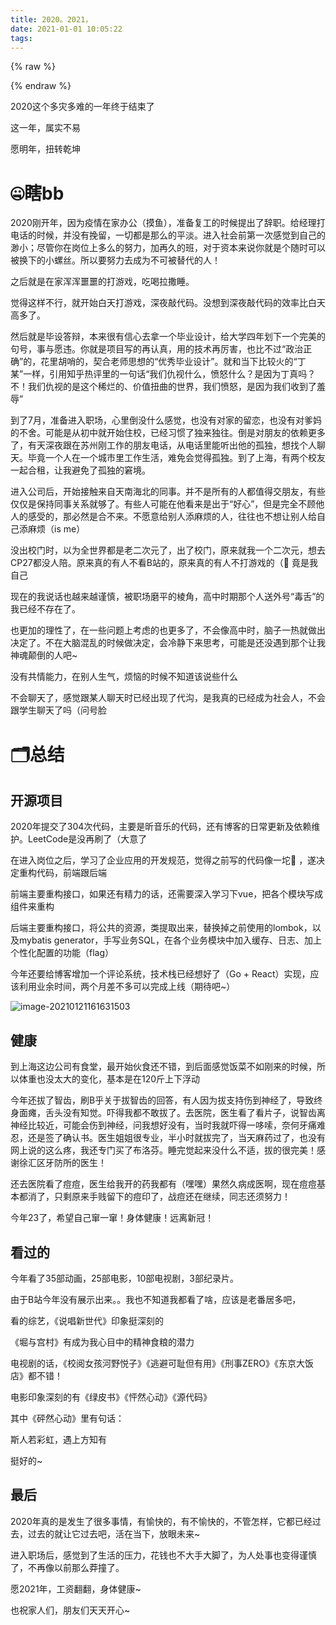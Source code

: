 ```yaml
---
title: 2020。2021，
date: 2021-01-01 10:05:22
tags:
---
```


{% raw %}

<div class="aplayer" id="aplayer-mai"></div>
<script>
$(function () {
    $.ajax({
        url: 'https://api.i-meto.com/meting/api?server=netease&type=song&id=1383893826',
        success: function (list) {
            var ap = new APlayer({
                element: document.getElementById('aplayer-mai'),
                showlrc: 3,
                theme: '#8d7561',
                music: list[0]
            });
            window.aplayers || (window.aplayers = []);
            window.aplayers.push(ap);
        }
    })
})
</script>


{% endraw %}

2020这个多灾多难的一年终于结束了

这一年，属实不易

愿明年，扭转乾坤

<!--more-->

# :zipper_mouth_face:瞎bb

2020刚开年，因为疫情在家办公（摸鱼），准备复工的时候提出了辞职。给经理打电话的时候，并没有挽留，一切都是那么的平淡。进入社会前第一次感觉到自己的渺小；尽管你在岗位上多么的努力，加再久的班，对于资本来说你就是个随时可以被换下的小螺丝。所以要努力去成为不可被替代的人！

之后就是在家浑浑噩噩的打游戏，吃喝拉撒睡。

觉得这样不行，就开始白天打游戏，深夜敲代码。没想到深夜敲代码的效率比白天高多了。

然后就是毕设答辩，本来很有信心去拿一个毕业设计，给大学四年划下一个完美的句号，事与愿违。你就是项目写的再认真，用的技术再厉害，也比不过“政治正确”的，花里胡哨的，契合老师思想的“优秀毕业设计”。就和当下比较火的“丁某”一样，引用知乎热评里的一句话“我们仇视什么，愤怒什么？是因为丁真吗？不！我们仇视的是这个稀烂的、价值扭曲的世界，我们愤怒，是因为我们收到了羞辱”

到了7月，准备进入职场，心里倒没什么感觉，也没有对家的留恋，也没有对爹妈的不舍。可能是从初中就开始住校，已经习惯了独来独往。倒是对朋友的依赖更多了，有天深夜跟在苏州刚工作的朋友电话，从电话里能听出他的孤独，想找个人聊天。毕竟一个人在一个城市里工作生活，难免会觉得孤独。到了上海，有两个校友一起合租，让我避免了孤独的窘境。

进入公司后，开始接触来自天南海北的同事。并不是所有的人都值得交朋友，有些仅仅是保持同事关系就够了。有些人可能在他看来是出于“好心”，但是完全不顾他人的感受的，那必然是合不来。不愿意给别人添麻烦的人，往往也不想让别人给自己添麻烦（is me）

没出校门时，以为全世界都是老二次元了，出了校门，原来就我一个二次元，想去CP27都没人陪。原来真的有人不看B站的，原来真的有人不打游戏的（:clown_face: 竟是我自己

现在的我说话也越来越谨慎，被职场磨平的棱角，高中时期那个人送外号“毒舌”的我已经不存在了。

也更加的理性了，在一些问题上考虑的也更多了，不会像高中时，脑子一热就做出决定了。不在大脑混乱的时候做决定，会冷静下来思考，可能是还没遇到那个让我神魂颠倒的人吧~

没有共情能力，在别人生气，烦恼的时候不知道该说些什么

不会聊天了，感觉跟某人聊天时已经出现了代沟，是我真的已经成为社会人，不会跟学生聊天了吗（问号脸

# :card_index_dividers:总结

## 开源项目

2020年提交了304次代码，主要是昕音乐的代码，还有博客的日常更新及依赖维护。LeetCode是没再刷了（大意了

在进入岗位之后，学习了企业应用的开发规范，觉得之前写的代码像一坨:shit: ，遂决定重构代码，前端跟后端

前端主要重构接口，如果还有精力的话，还需要深入学习下vue，把各个模块写成组件来重构

后端主要重构接口，将公共的资源，类提取出来，替换掉之前使用的lombok，以及mybatis generator，手写业务SQL，在各个业务模块中加入缓存、日志、加上个性化配置的功能（flag）

今年还要给博客增加一个评论系统，技术栈已经想好了（Go + React）实现，应该利用业余时间，两个月差不多可以完成上线（期待吧~）

![image-20210121161631503](http://cdn.ego1st.cn//postImg/image-20210121161631503.png)

## 健康

到上海这边公司有食堂，最开始伙食还不错，到后面感觉饭菜不如刚来的时候，所以体重也没太大的变化，基本是在120斤上下浮动

今年还拔了智齿，刷B乎关于拔智齿的回答，有人因为拔支持伤到神经了，导致终身面瘫，舌头没有知觉。吓得我都不敢拔了。去医院，医生看了看片子，说智齿离神经比较近，可能会伤到神经，问我想好没有，当时我就吓得一哆嗦，奈何牙痛难忍，还是签了确认书。医生姐姐很专业，半小时就拔完了，当天麻药过了，也没有网上说的这么疼，我还专门买了布洛芬。睡完觉起来没什么不适，拔的很完美！感谢徐汇区牙防所的医生！

还去医院看了痘痘，医生给我开的药我都有（嘿嘿）果然久病成医啊，现在痘痘基本都消了，只剩原来手贱留下的痘印了，战痘还在继续，同志还须努力！

今年23了，希望自己窜一窜！身体健康！远离新冠！

## 看过的

今年看了35部动画，25部电影，10部电视剧，3部纪录片。

由于B站今年没有展示出来。。我也不知道我都看了啥，应该是老番居多吧，

看的综艺，《说唱新世代》印象挺深刻的

《堀与宫村》有成为我心目中的精神食粮的潜力

电视剧的话，《校阅女孩河野悦子》《逃避可耻但有用》《刑事ZERO》《东京大饭店》都不错！

电影印象深刻的有《绿皮书》《怦然心动》《源代码》

其中《砰然心动》里有句话：

斯人若彩虹，遇上方知有

挺好的~

## 最后

2020年真的是发生了很多事情，有愉快的，有不愉快的，不管怎样，它都已经过去，过去的就让它过去吧，活在当下，放眼未来~

进入职场后，感觉到了生活的压力，花钱也不大手大脚了，为人处事也变得谨慎了，不再像以前那么莽撞了。

愿2021年，工资翻翻，身体健康~

也祝家人们，朋友们天天开心~